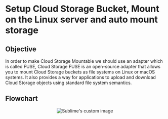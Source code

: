 # Setup Cloud Storage Bucket, Mount on the Linux server and auto mount storage

## Objective
In order to make Cloud Storage Mountable we should use an adapter which is called FUSE, Cloud Storage FUSE is an open-source adapter that allows you to mount Cloud Storage buckets as file systems on Linux or macOS systems.
It also provides a way for applications to upload and download Cloud Storage objects using standard file system semantics.

## Flowchart
<p align="center">
  <img src="https://user-images.githubusercontent.com/82225825/210511565-5570c06b-3532-4a5e-a498-ce8a2b6cf9c1.png" alt="Sublime's custom image"/>
</p>
